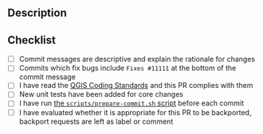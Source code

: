 ## Description
<!-- Include below a few sentences describing the overall goals for this pull request (PR). If applicable also add screenshots.-->

## Checklist

<!-- Reviewing is a process done by project maintainers, mostly on a volunteer basis. We try to keep the overhead as small as possible and appreciate if you help us to do so by completing the following items. Feel free to ask in a comment if you have troubles with any of them.
-->

- [ ] Commit messages are descriptive and explain the rationale for changes
- [ ] Commits which fix bugs include `Fixes #11111` at the bottom of the commit message
- [ ] I have read the [QGIS Coding Standards](https://docs.qgis.org/testing/en/docs/developers_guide/codingstandards.html) and this PR complies with them
- [ ] New unit tests have been added for core changes
- [ ] I have run [the `scripts/prepare-commit.sh` script](https://github.com/qgis/QGIS/blob/master/.github/CONTRIBUTING.md#contributing-to-qgis) before each commit
- [ ] I have evaluated whether it is appropriate for this PR to be backported, backport requests are left as label or comment
